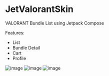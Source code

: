# JetValorantSkin
VALORANT Bundle List using Jetpack Compose

Features:
- List
- Bundle Detail
- Cart
- Profile

![image](https://github.com/AndricoHalim/JetValorantSkin/assets/103520236/4f6a7751-7dfd-4590-a787-89a1b02b24b1)
![image](https://github.com/AndricoHalim/JetValorantSkin/assets/103520236/2f7a6465-bb39-4194-be65-789de5895333)
![image](https://github.com/AndricoHalim/JetValorantSkin/assets/103520236/d4edabb4-b128-4fd3-be92-564894c41a30)
